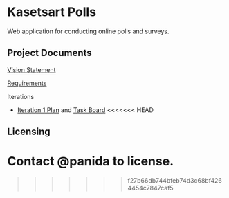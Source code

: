 # Kasetsart Polls
Web application for conducting online polls and surveys.

## Project Documents

[Vision Statement](../../wiki/Vision%20Statement)

[Requirements](../../wiki/Requirements)

Iterations
* [Iteration 1 Plan](../../wiki/Iteration%201%20Plan) and [Task Board](../../projects/1)
<<<<<<< HEAD

## Licensing
Contact @panida to license.
=======
>>>>>>> f27b66db744bfeb74d3c68bf4264454c7847caf5
